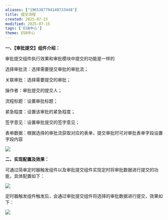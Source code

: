 ```yaml
---
aliases: ["1965387794140733448"]
title: 提交流程
created: 2025-07-15
modified: 2025-07-15
tags: ['ESB中心']
theme: ESB中心
---
```


**一、【审批提交】组件介绍：**

审批提交组件执行效果和审批模块中提交的功能是一样的

选择审批流：选择需要提交审批的审批流；

关联审批：选择需要提交的审批；

操作者：审批提交的提交人；

流程标题：设置审批标题；

紧急程度：设置该审批的紧急程度；

签字意见：设置审批提交的签字意见；

表单数据：根据选择的审批流获取对应的表单，提交审批时可对审批表单字段设置字段内容

![](9526d5261f0f5bf25d68e33806e2a79b.jpg)

**二、实现配置及效果：**

可通过简单定时器触发组件以及审批提交组件实现定时将审批数据进行提交的功能，具体配置如下：

![](e4f719d8814e713fc83a342c97099c37.jpg)

定时器触发组件触发后，会通过审批提交组件将选择的审批数据进行提交，效果如下：

![](963c3336fb84e1fcf6c8ab16acbaee44.jpg)